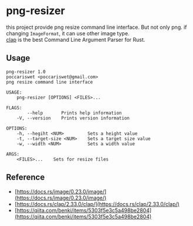 # png-resizer

this project provide png resize command line interface. But not only png. if changing `ImageFormat`, it can use other image type.<br>
[clap](https://github.com/clap-rs/clap) is the best Command Line Argument Parser for Rust.

## Usage

```
png-resizer 1.0
poccariswet <poccariswet@gmail.com>
png resize command line interface

USAGE:
    png-resizer [OPTIONS] <FILES>...

FLAGS:
        --help       Prints help information
    -V, --version    Prints version information

OPTIONS:
    -h, --hegiht <NUM>         Sets a height value
    -t, --target-size <NUM>    Sets a target size value
    -w, --width <NUM>          Sets a width value

ARGS:
    <FILES>...    Sets for resize files
```


## Reference
- [https://docs.rs/image/0.23.0/image/](https://docs.rs/image/0.23.0/image/)
- [https://docs.rs/clap/2.33.0/clap/](https://docs.rs/clap/2.33.0/clap/)
- [https://qiita.com/benki/items/5303f5e3c5a498be2804](https://qiita.com/benki/items/5303f5e3c5a498be2804)
